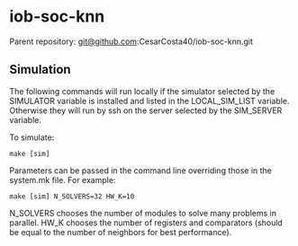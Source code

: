 # iob-soc-knn
Parent repository: git@github.com:CesarCosta40/iob-soc-knn.git

## Simulation

The following commands will run locally if the simulator selected by the
SIMULATOR variable is installed and listed in the LOCAL\_SIM\_LIST
variable. Otherwise they will run by ssh on the server selected by the
SIM_SERVER variable.

To simulate:
```
make [sim]
```
Parameters can be passed in the command line overriding those in the system.mk file. For example:
```
make [sim] N_SOLVERS=32 HW_K=10
```
N_SOLVERS chooses the number of modules to solve many problems in parallel. 
HW_K chooses the number of registers and comparators (should be equal to the number of neighbors for best performance).
